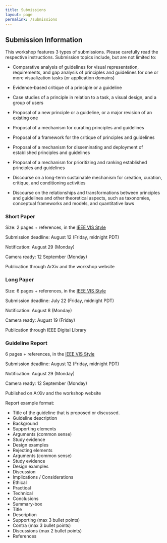 ```yaml
---
title: Submissions
layout: page
permalink: /submissions
---
```


## Submission Information

This workshop features 3 types of submissions. Please carefully read the respective instructions. Submission topics include, but are not limited to:

- Comparative analysis of guidelines for visual representation, requirements, and gap analysis of principles and guidelines for one or more visualization tasks (or application domains)

- Evidence-based critique of a principle or a guideline

- Case studies of a principle in relation to a task, a visual design, and a group of users

- Proposal of a new principle or a guideline, or a major revision of an existing one

- Proposal of a mechanism for curating principles and guidelines

- Proposal of a framework for the critique of principles and guidelines

- Proposal of a mechanism for disseminating and deployment of established principles and guidelines

- Proposal of a mechanism for prioritizing and ranking established principles and guidelines

- Discourse on a long-term sustainable mechanism for creation, curation, critique, and conditioning activities

- Discourse on the relationships and transformations between principles and guidelines and other theoretical aspects, such as taxonomies, conceptual frameworks and models, and quantitative laws


### Short Paper

Size: 2 pages + references, in the [IEEE VIS Style](https://tc.computer.org/vgtc/publications/journal/)

Submission deadline: August 12 (Friday, midnight PDT)

Notification: August 29 (Monday)

Camera ready: 12 September (Monday)

Publication through ArXiv and the workshop website


### Long Paper

Size: 6 pages + references, in the [IEEE VIS Style](https://tc.computer.org/vgtc/publications/journal/) 

Submission deadline: July 22 (Friday, midnight PDT)

Notification: August 8 (Monday)

Camera ready: August 19 (Friday) 

Publication through IEEE Digital Library

### Guideline Report

6 pages + references, in the [IEEE VIS Style](https://tc.computer.org/vgtc/publications/journal/) 

Submission deadline: August 12 (Friday, midnight PDT)

Notification: August 29 (Monday)

Camera ready: 12 September (Monday)

Published on ArXiv and the workshop website

Report example format: 
- Title of the guideline that is proposed or discussed.
- Guideline description
- Background
- Supporting elements
- Arguments (common sense)
- Study evidence
- Design examples
- Rejecting elements
- Arguments (common sense)
- Study evidence
- Design examples
- Discussion
- Implications / Considerations
- Ethical
- Practical
- Technical
- Conclusions
- Summary-box
- Title
- Description
- Supporting (max 3 bullet points)
- Contra (max 3 bullet points)
- Discussions (max 2 bullet points)
- References

